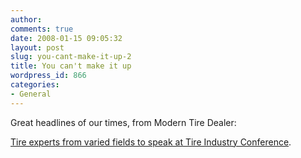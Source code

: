 ```yaml
---
author:
comments: true
date: 2008-01-15 09:05:32
layout: post
slug: you-cant-make-it-up-2
title: You can't make it up
wordpress_id: 866
categories:
- General
---
```


Great headlines of our times, from Modern Tire Dealer:

[Tire experts from varied fields to speak at Tire Industry Conference](http://www.moderntiredealer.com/t_inside.cfm?action=news_det&storyID=8335).
